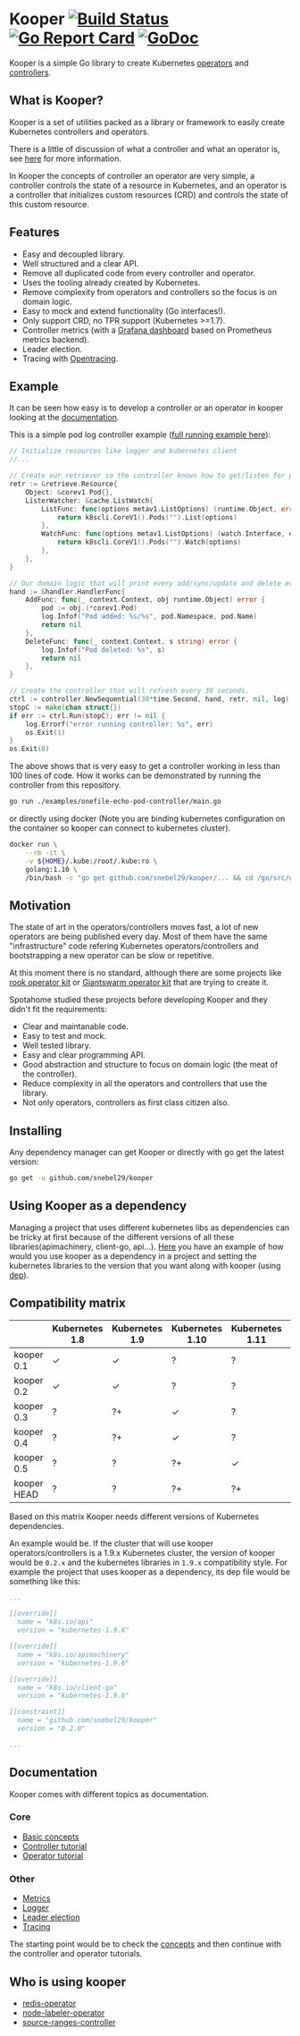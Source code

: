 # Kooper [![Build Status][travis-image]][travis-url] [![Go Report Card][goreport-image]][goreport-url] [![GoDoc][godoc-image]][godoc-url]

Kooper is a simple Go library to create Kubernetes [operators](https://coreos.com/operators/) and [controllers](https://github.com/kubernetes/community/blob/master/contributors/devel/controllers.md).

## What is Kooper?

Kooper is a set of utilities packed as a library or framework to easily create Kubernetes controllers and operators.

There is a little of discussion of what a controller and what an operator is, see [here](https://stackoverflow.com/questions/47848258/kubernetes-controller-vs-kubernetes-operator) for more information.

In Kooper the concepts of controller an operator are very simple, a controller controls the state of a resource in Kubernetes, and an operator is a controller that initializes custom resources (CRD) and controls the state of this custom resource.

## Features

- Easy and decoupled library.
- Well structured and a clear API.
- Remove all duplicated code from every controller and operator.
- Uses the tooling already created by Kubernetes.
- Remove complexity from operators and controllers so the focus is on domain logic.
- Easy to mock and extend functionality (Go interfaces!).
- Only support CRD, no TPR support (Kubernetes >=1.7).
- Controller metrics (with a [Grafana dashboard][grafana-dashboard] based on Prometheus metrics backend).
- Leader election.
- Tracing with [Opentracing][opentracing-url].

## Example

It can be seen how easy is to develop a controller or an operator in kooper looking at the [documentation](docs).

This is a simple pod log controller example ([full running example here](https://github.com/snebel29/kooper/blob/master/examples/onefile-echo-pod-controller/main.go)):

```go
// Initialize resources like logger and kubernetes client
//...

// Create our retriever so the controller knows how to get/listen for pod events.
retr := &retrieve.Resource{
    Object: &corev1.Pod{},
    ListerWatcher: &cache.ListWatch{
        ListFunc: func(options metav1.ListOptions) (runtime.Object, error) {
            return k8scli.CoreV1().Pods("").List(options)
        },
        WatchFunc: func(options metav1.ListOptions) (watch.Interface, error) {
            return k8scli.CoreV1().Pods("").Watch(options)
        },
    },
}

// Our domain logic that will print every add/sync/update and delete event.
hand := &handler.HandlerFunc{
    AddFunc: func(_ context.Context, obj runtime.Object) error {
        pod := obj.(*corev1.Pod)
        log.Infof("Pod added: %s/%s", pod.Namespace, pod.Name)
        return nil
    },
    DeleteFunc: func(_ context.Context, s string) error {
        log.Infof("Pod deleted: %s", s)
        return nil
    },
}

// Create the controller that will refresh every 30 seconds.
ctrl := controller.NewSequential(30*time.Second, hand, retr, nil, log)
stopC := make(chan struct{})
if err := ctrl.Run(stopC); err != nil {
    log.Errorf("error running controller: %s", err)
    os.Exit(1)
}
os.Exit(0)
```

The above shows that is very easy to get a controller working in less than 100 lines of code. How it works can be demonstrated by running the controller from this repository.

```bash
go run ./examples/onefile-echo-pod-controller/main.go
```

or directly using docker (Note you are binding kubernetes configuration on the container so kooper can connect to kubernetes cluster).

```bash
docker run \
    --rm -it \
    -v ${HOME}/.kube:/root/.kube:ro \
    golang:1.10 \
    /bin/bash -c "go get github.com/snebel29/kooper/... && cd /go/src/github.com/snebel29/kooper && go run ./examples/onefile-echo-pod-controller/main.go"
```

## Motivation

The state of art in the operators/controllers moves fast, a lot of new operators are being published every day. Most of them have the same "infrastructure" code refering Kubernetes operators/controllers and bootstrapping a new operator can be slow or repetitive.

At this moment there is no standard, although there are some projects like [rook operator kit](https://github.com/rook/operator-kit) or [Giantswarm operator kit](https://github.com/giantswarm/operatorkit) that are trying to create it.

Spotahome studied these projects before developing Kooper and they didn't fit the requirements:

- Clear and maintanable code.
- Easy to test and mock.
- Well tested library.
- Easy and clear programming API.
- Good abstraction and structure to focus on domain logic (the meat of the controller).
- Reduce complexity in all the operators and controllers that use the library.
- Not only operators, controllers as first class citizen also.

## Installing

Any dependency manager can get Kooper or directly with go get the latest version:

```bash
go get -u github.com/snebel29/kooper
```

## Using Kooper as a dependency

Managing a project that uses different kubernetes libs as dependencies can be tricky at first because of the different versions of all these libraries(apimachinery, client-go, api...). [Here][dependency-example] you have an example of how would you use kooper as a dependency in a project and setting the kubernetes libraries to the version that you want along with kooper (using [dep][dep-project]).

## Compatibility matrix

|             | Kubernetes 1.8 | Kubernetes 1.9 | Kubernetes 1.10 | Kubernetes 1.11 | Kubernetes 1.12 |
| ----------- | -------------- | -------------- | --------------- | --------------- | --------------- |
| kooper 0.1  | ✓              | ✓              | ?               | ?               | ?               |
| kooper 0.2  | ✓              | ✓              | ?               | ?               | ?               |
| kooper 0.3  | ?              | ?+             | ✓               | ?               | ?               |
| kooper 0.4  | ?              | ?+             | ✓               | ?               | ?               |
| kooper 0.5  | ?              | ?              | ?+              | ✓               | ?               |
| kooper HEAD | ?              | ?              | ?+              | ?+              | ✓               |

Based on this matrix Kooper needs different versions of Kubernetes dependencies.

An example would be. If the cluster that will use kooper operators/controllers is a 1.9.x Kubernetes cluster, the version of kooper would be `0.2.x` and the kubernetes libraries in `1.9.x` compatibility style. For example the project that uses kooper as a dependency, its dep file would be something like this:

```yaml
...

[[override]]
  name = "k8s.io/api"
  version = "kubernetes-1.9.6"

[[override]]
  name = "k8s.io/apimachinery"
  version = "kubernetes-1.9.6"

[[override]]
  name = "k8s.io/client-go"
  version = "kubernetes-1.9.6"

[[constraint]]
  name = "github.com/snebel29/kooper"
  version = "0.2.0"

...
```

## Documentation

Kooper comes with different topics as documentation.

### Core

- [Basic concepts](docs/concepts.md)
- [Controller tutorial](docs/controller-tutorial.md)
- [Operator tutorial](docs/operator-tutorial.md)

### Other

- [Metrics](docs/metrics.md)
- [Logger](docs/logger.md)
- [Leader election](docs/leader-election.md)
- [Tracing](docs/tracing.md)

The starting point would be to check the [concepts](docs/concepts.md) and then continue with the controller and operator tutorials.

## Who is using kooper

- [redis-operator](https://github.com/spotahome/redis-operator)
- [node-labeler-operator](https://github.com/barpilot/node-labeler-operator)
- [source-ranges-controller](https://github.com/jeffersongirao/source-ranges-controller)

[travis-image]: https://travis-ci.org/spotahome/kooper.svg?branch=master
[travis-url]: https://travis-ci.org/spotahome/kooper
[goreport-image]: https://goreportcard.com/badge/github.com/snebel29/kooper
[goreport-url]: https://goreportcard.com/report/github.com/snebel29/kooper
[godoc-image]: https://godoc.org/github.com/snebel29/kooper?status.svg
[godoc-url]: https://godoc.org/github.com/snebel29/kooper
[dependency-example]: https://github.com/slok/kooper-as-dependency
[dep-project]: https://github.com/golang/dep
[opentracing-url]: http://opentracing.io/
[grafana-dashboard]: https://grafana.com/dashboards/7082
